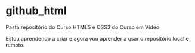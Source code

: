 # github_html
 Pasta repositório do Curso HTML5 e CSS3 do Curso em Video

Estou aprendendo a criar e agora vou aprender a usar o repositório local e remoto. 